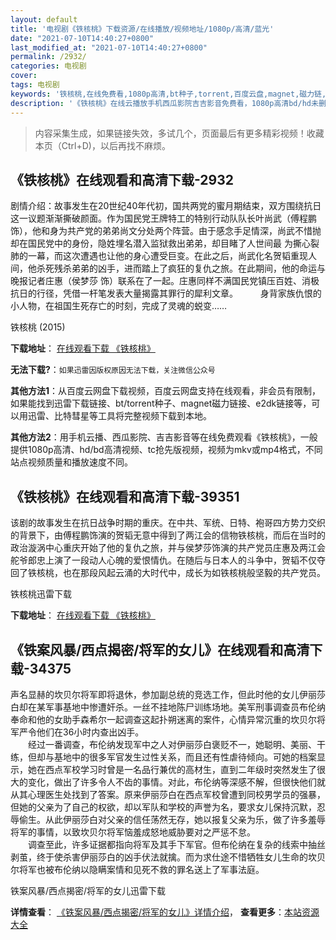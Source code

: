 ```yaml
---
layout: default
title: '电视剧《铁核桃》下载资源/在线播放/视频地址/1080p/高清/蓝光'
date: "2021-07-10T14:40:27+0800"
last_modified_at: "2021-07-10T14:40:27+0800"
permalink: /2932/
categories: 电视剧
cover:
tags: 电视剧
keywords: '铁核桃,在线免费看,1080p高清,bt种子,torrent,百度云盘,magnet,磁力链,迅雷下载资源'
description: '《铁核桃》在线云播放手机西瓜影院吉吉影音免费看，1080p高清bd/hd未删减完整版和tc抢先枪版，mkv/mp4格式，附带bt/torrent种子、magnet/磁力链、百度云盘、网盘资源迅雷下载链接'
---
```


>内容采集生成，如果链接失效，多试几个，页面最后有更多精彩视频！收藏本页（Ctrl+D)，以后再找不麻烦。


## 《铁核桃》在线观看和高清下载-2932

剧情介绍：故事发生在20世纪40年代初，国共两党的蜜月期结束，双方围绕抗日这一议题渐渐撕破颜面。作为国民党王牌特工的特别行动队队长叶尚武（傅程鹏 饰），他和身为共产党的弟弟尚文分处两个阵营。由于感念手足情深，尚武不惜抛却在国民党中的身份，隐姓埋名潜入监狱救出弟弟，却目睹了人世间最 为撕心裂肺的一幕，而这次遭遇也让他的身心遭受巨变。在此之后，尚武化名贺韬重现人间，他杀死残杀弟弟的凶手，进而踏上了疯狂的复仇之旅。在此期间，他的命运与晚报记者庄惠（侯梦莎 饰）联系在了一起。庄惠同样不满国民党镇压百姓、消极抗日的行径，凭借一杆笔发表大量揭露其罪行的犀利文章。  　　身背家族仇恨的小人物，在祖国生死存亡的时刻，完成了灵魂的蜕变……


铁核桃 (2015)

**下载地址**： [在线观看下载 《铁核桃》](https://www.btbtdy.me/btdy/dy13001.html) 


**无法下载?**：`如果迅雷因版权原因无法下载，关注微信公众号 `

**其他方法1**：从百度云网盘下载视频，百度云网盘支持在线观看，非会员有限制，如果能找到迅雷下载链接、bt/torrent种子、magnet磁力链接、e2dk链接等，可以用迅雷、比特彗星等工具将完整视频下载到本地。

**其他方法2**：用手机云播、西瓜影院、吉吉影音等在线免费观看《铁核桃》，一般提供1080p高清、hd/bd高清视频、tc抢先版视频，视频为mkv或mp4格式，不同站点视频质量和播放速度不同。


## 《铁核桃》在线观看和高清下载-39351

该剧的故事发生在抗日战争时期的重庆。在中共、军统、日特、袍哥四方势力交织的背景下，由傅程鹏饰演的贺韬无意中得到了两江会的信物铁核桃，而后在当时的政治漩涡中心重庆开始了他的复仇之旅，并与侯梦莎饰演的共产党员庄惠及两江会舵爷郎忠上演了一段动人心魄的爱恨情仇。在随后与日本人的斗争中，贺韬不仅夺回了铁核桃，也在那段风起云涌的大时代中，成长为如铁核桃般坚毅的共产党员。<!---剧情end--->


铁核桃迅雷下载

**下载地址**： [在线观看下载 《铁核桃》](https://www.993dy.com//vod-detail-id-12987.html) 


## 《铁案风暴/西点揭密/将军的女儿》在线观看和高清下载-34375

声名显赫的坎贝尔将军即将退休，参加副总统的竞选工作，但此时他的女儿伊丽莎白却在某军事基地中惨遭奸杀。一丝不挂地陈尸训练场地。美军刑事调查员布伦纳奉命和他的女助手森希尔一起调查这起扑朔迷离的案件，心情异常沉重的坎贝尔将军严令他们在36小时内查出凶手。<br />　　经过一番调查，布伦纳发现军中之人对伊丽莎白褒贬不一，她聪明、美丽、干练，但却与基地中的很多军官发生过性关系，而且还有性虐待倾向。可她的档案显示，她在西点军校学习时曾是一名品行兼优的高材生，直到二年级时突然发生了很大的变化，做出了许多令人不齿的事情。对此，布伦纳等深感不解，但很快他们就从其心理医生处找到了答案。原来伊丽莎白在西点军校曾遭到同校男学员的强暴，但她的父亲为了自己的权欲，却以军队和学校的声誉为名，要求女儿保持沉默，忍辱偷生。从此伊丽莎白对父亲的信任荡然无存，她以报复父亲为乐，做了许多羞辱将军的事情，以致坎贝尔将军恼羞成怒地威胁要对之严惩不怠。<br />　　调查至此，许多证据都指向将军及其手下军官。但布伦纳在复杂的线索中抽丝剥茧，终于使杀害伊丽莎白的凶手伏法就擒。而为求仕途不惜牺牲女儿生命的坎贝尔将军也被布伦纳以隐瞒案情和见死不救的罪名送上了军事法庭。


铁案风暴/西点揭密/将军的女儿迅雷下载

**详情查看**： [《铁案风暴/西点揭密/将军的女儿》详情介绍](/movie/34375/)， **查看更多**：[本站资源大全](/movie/t/all/)

